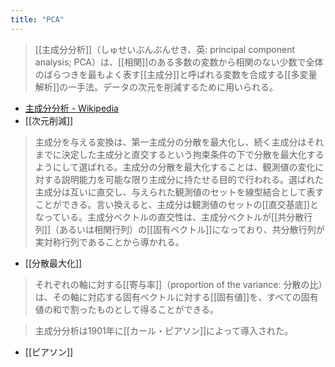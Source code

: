```yaml
---
title: "PCA"
---
```


> [[主成分分析]]（しゅせいぶんぶんせき、英: principal component analysis; PCA）は、[[相関]]のある多数の変数から相関のない少数で全体のばらつきを最もよく表す[[主成分]]と呼ばれる変数を合成する[[多変量解析]]の一手法。データの次元を削減するために用いられる。
- [主成分分析 - Wikipedia](https://ja.wikipedia.org/wiki/%E4%B8%BB%E6%88%90%E5%88%86%E5%88%86%E6%9E%90)
- [[次元削減]]

> 主成分を与える変換は、第一主成分の分散を最大化し、続く主成分はそれまでに決定した主成分と直交するという拘束条件の下で分散を最大化するようにして選ばれる。主成分の分散を最大化することは、観測値の変化に対する説明能力を可能な限り主成分に持たせる目的で行われる。選ばれた主成分は互いに直交し、与えられた観測値のセットを線型結合として表すことができる。言い換えると、主成分は観測値のセットの[[直交基底]]となっている。主成分ベクトルの直交性は、主成分ベクトルが[[共分散行列]]（あるいは相関行列）の[[固有ベクトル]]になっており、共分散行列が実対称行列であることから導かれる。
- [[分散最大化]]

> それぞれの軸に対する[[寄与率]]（proportion of the variance: 分散の比）は、その軸に対応する固有ベクトルに対する[[固有値]]を、すべての固有値の和で割ったものとして得ることができる。

> 主成分分析は1901年に[[カール・ピアソン]]によって導入された。
- [[ピアソン]]
